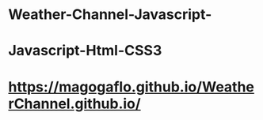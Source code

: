 # Weather-Channel-Javascript-
# Javascript-Html-CSS3
#  https://magogaflo.github.io/WeatherChannel.github.io/
